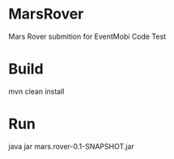 # MarsRover
Mars Rover submition for EventMobi Code Test

# Build
mvn clean install

# Run
java jar mars.rover-0.1-SNAPSHOT.jar
